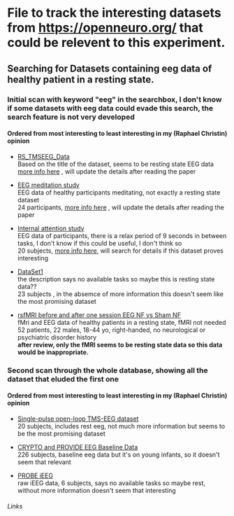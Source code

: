 # File to track the interesting datasets from https://openneuro.org/ that could be relevent to this experiment.
## Searching for Datasets containing eeg data of healthy patient in a resting state.



### Initial scan with keyword "eeg" in the searchbox, I don't know if some datasets with eeg data could evade this search, the search feature is not very developed
#### Ordered from most interesting to least interesting in my (Raphael Christin) opinion

- [RS_TMSEEG_Data][1]  
  Based on the title of the dataset, seems to be resting state EEG data  
  [more info here][2] , will update the details after reading the paper  

- [EEG meditation study][3]  
  EEG data of healthy participants meditating, not exactly a resting state dataset  
  24 participants, [more info here][4] , will update the details after reading the paper  
  
- [Internal attention study][5]  
  EEG data of participants, there is a relax period of 9 seconds in between tasks, I don't know if this could be useful, I don't think so  
  20 subjects, [more info here][6], will search for details if this dataset proves interesting  
  
- [DataSet1][7]  
  the description says no available tasks so maybe this is resting state data??  
  23 subjects , in the absemce of more information this doesn't seem like the most promising dataset  

- [rsfMRI before and after one session EEG NF vs Sham NF][8]  
  fMri and EEG data of healthy patients in a resting state, fMRI not needed  
  52 patients, 22 males, 18-44 yo, right-handed, no neurological or psychiatric disorder history  
  **after review, only the fMRI seems to be resting state data so this data would be inappropriate.**  
  
### Second scan through the whole database, showing all the dataset that eluded the first one
#### Ordered from most interesting to least interesting in my (Raphael Christin) opinion

- [Single-pulse open-loop TMS-EEG dataset][9]  
  20 subjects, includes rest eeg, not much more information but seems to be the most promising dataset  

- [CRYPTO and PROVIDE EEG Baseline Data][10]  
  226 subjects, baseline eeg data but it's on young infants, so it doesn't seem that relevant 

- [PROBE iEEG][11]  
  raw iEEG data, 6 subjects, says no available tasks so maybe rest, without more information doesn't seem that interesting  

###### Links
[1]: https://openneuro.org/datasets/ds001849/versions/1.0.2
[2]: https://pubmed.ncbi.nlm.nih.gov/31929531/
[3]: https://openneuro.org/datasets/ds001787/versions/1.0.2
[4]: https://pubmed.ncbi.nlm.nih.gov/27815577/
[5]: https://openneuro.org/datasets/ds002691/versions/1.0.0
[6]: https://www.semanticscholar.org/paper/Psychophysical-interactions-with-a-single-photon-Radin-Michel/8095890b463b7d373054b9da40a04356cc63bcf2
[7]: https://openneuro.org/datasets/ds002791/versions/1.0.0
[8]: https://openneuro.org/datasets/ds001408/versions/1.0.3
[9]: https://openneuro.org/datasets/ds002094/versions/1.0.0
[10]: https://openneuro.org/datasets/ds002181/versions/1.0.0
[11]: https://openneuro.org/datasets/ds003078/versions/1.0.0
